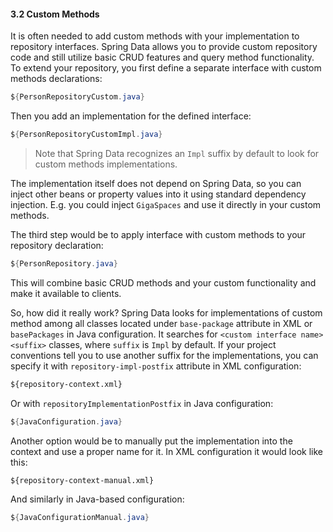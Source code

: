 #### <a name="custom"/>3.2 Custom Methods

It is often needed to add custom methods with your implementation to repository interfaces. Spring Data allows you to provide custom repository code and still utilize basic CRUD features and query method functionality. To extend your repository, you first define a separate interface with custom methods declarations:
```java
${PersonRepositoryCustom.java}
```

Then you add an implementation for the defined interface:
```java
${PersonRepositoryCustomImpl.java}
```

> Note that Spring Data recognizes an `Impl` suffix by default to look for custom methods implementations.

The implementation itself does not depend on Spring Data, so you can inject other beans or property values into it using standard dependency injection. E.g. you could inject `GigaSpaces` and use it directly in your custom methods.

The third step would be to apply interface with custom methods to your repository declaration:
```java
${PersonRepository.java}
```

This will combine basic CRUD methods and your custom functionality and make it available to clients.

So, how did it really work? Spring Data looks for implementations of custom method among all classes located under `base-package` attribute in XML or `basePackages` in Java configuration. It searches for `<custom interface name><suffix>` classes, where `suffix` is `Impl` by default. If your project conventions tell you to use another suffix for the implementations, you can specify it with `repository-impl-postfix` attribute in XML configuration:
```xml
${repository-context.xml}
```

Or with `repositoryImplementationPostfix` in Java configuration:
```java
${JavaConfiguration.java}
```

Another option would be to manually put the implementation into the context and use a proper name for it. In XML configuration it would look like this:
```xml
${repository-context-manual.xml}
```

And similarly in Java-based configuration:
```java
${JavaConfigurationManual.java}
```